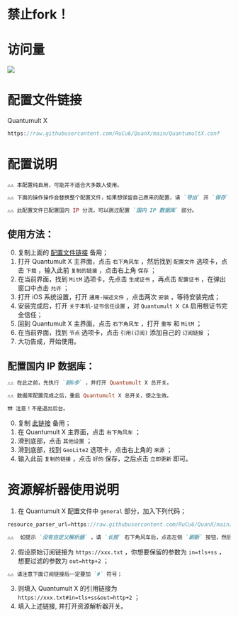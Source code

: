 # 禁止fork！

# 访问量
![](http://profile-counter.glitch.me/RuCu6-QuanX/count.svg)

# 配置文件链接
Quantumult X
```Java
https://raw.githubusercontent.com/RuCu6/QuanX/main/QuantumultX.conf
```

# 配置说明
```
⚠️⚠️ 本配置纯自用，可能并不适合大多数人使用。
```
```ruby
⚠️⚠️ 下面的操作操作会替换整个配置文件，如果想保留自己原来的配置，请 `导出` 并 `保存` 。
```
```ruby
⚠️⚠️ 此配置文件已配置国内 IP 分流，可以跳过配置 `国内 IP 数据库` 部分。
```
## 使用方法：
  0. 复制上面的 [配置文件链接](https://raw.githubusercontent.com/RuCu6/QuanX/main/QuantumultX.conf) 备用；
  1. 打开 Quantumult X 主界面，点击 `右下角风车` ，然后找到 `配置文件` 选项卡，点击 `下载` ，输入此前 `复制的链接` ，点击右上角 `保存` ；
  2. 在当前界面，找到 `MitM` 选项卡，先点击 `生成证书` ，再点击 `配置证书` ，在弹出窗口中点击 `允许` ；
  3. 打开 iOS 系统设置，打开 `通用-描述文件` ，点击两次 `安装` ，等待安装完成；
  4. 安装完成后，打开 `关于本机-证书信任设置` ，对 `Quantumult X CA` 启用根证书完全信任；
  5. 回到 Quantumult X 主界面，点击 `右下角风车` ，打开 `重写` 和 `MitM` ；
  6. 在当前界面，找到 `节点` 选项卡，点击 `引用(订阅)` 添加自己的 `订阅链接` ；
  7. 大功告成，开始使用。

## 配置国内 IP 数据库：
```ruby
⚠️⚠️ 在此之前，先执行 `前6步` ，并打开 Quantumult X 总开关。
```
```ruby
⚠️⚠️ 数据库配置完成之后，重启 Quantumult X 总开关，使之生效。
```
``` ruby
❗️❗️❗️ 注意！不是退出后台。
```
  0. 复制 [此链接](https://raw.githubusercontent.com/Hackl0us/GeoIP2-CN/release/Country.mmdb) 备用；
  1. 在 Quantumult X 主界面，点击 `右下角风车` ；
  2. 滑到底部，点击 `其他设置` ；
  3. 滑到底部，找到 `GeoLite2` 选项卡，点击右上角的 `来源` ；
  4. 输入此前 `复制的链接` ，点击 `好的` 保存，之后点击 `立即更新` 即可。

# 资源解析器使用说明

1. 在 Quantumult X 配置文件中 `general` 部分，加入下列代码；
```Java
resource_parser_url=https://raw.githubusercontent.com/RuCu6/QuanX/main/Scripts/general/resourceParser.js
```
```ruby
⚠️⚠️  如提示 `没有自定义解析器` ，请 `长按` 右下角风车后，点击左侧 `刷新` 按钮，然后重新运行 Quantumult X ；
```
2. 假设原始订阅链接为 `https://xxx.txt` ，你想要保留的参数为 `in=tls+ss` ，想要过滤的参数为 `out=http+2` ；
```ruby
⚠️⚠️ 请注意下面订阅链接后一定要加 `#` 符号；
```
3. 则填入 Quantumult X 的引用链接为 `https://xxx.txt#in=tls+ss&out=http+2` ；
4. 填入上述链接, 并打开资源解析器开关。
